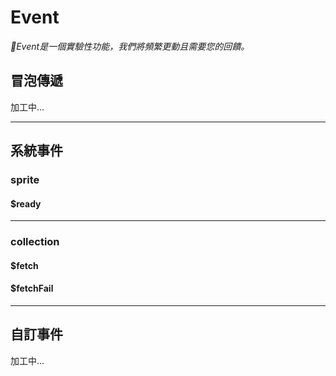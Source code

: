 # Event

*🔬Event是一個實驗性功能，我們將頻繁更動且需要您的回饋。*

## 冒泡傳遞

加工中...

---

## 系統事件

### sprite

#### $ready

---

### collection

#### $fetch

#### $fetchFail

---

## 自訂事件

加工中...
